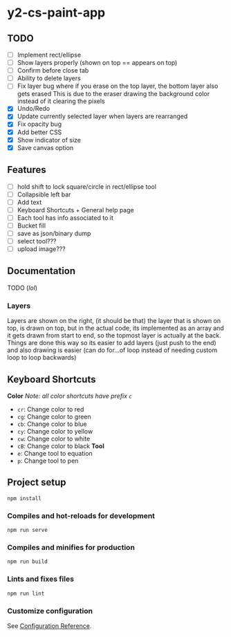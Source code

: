 # y2-cs-paint-app

## TODO
- [ ] Implement rect/ellipse
- [ ] Show layers properly (shown on top == appears on top)
- [ ] Confirm before close tab
- [ ] Ability to delete layers
- [ ] Fix layer bug where if you erase on the top layer, the bottom layer also gets erased
        This is due to the eraser drawing the background color instead of it clearing the pixels
- [x] Undo/Redo
- [x] Update currently selected layer when layers are rearranged
- [x] Fix opacity bug
- [x] Add better CSS
- [x] Show indicator of size
- [x] Save canvas option

## Features
- [ ] hold shift to lock square/circle in rect/ellipse tool
- [ ] Collapsible left bar
- [ ] Add text
- [ ] Keyboard Shortcuts + General help page
- [ ] Each tool has info associated to it
- [ ] Bucket fill
- [ ] save as json/binary dump
- [ ] select tool???
- [ ] upload image???

## Documentation
TODO (_lol_)

### Layers
Layers are shown on the right, (it should be that) the layer that is shown on top, is drawn on top,
but in the actual code, its implemented as an array and it gets drawn from start to end,
so the topmost layer is actually at the back.  
Things are done this way so its easier to add layers (just push to the end)
and also drawing is easier (can do for...of loop instead of needing custom loop to loop backwards)

## Keyboard Shortcuts
**Color**
_Note: all color shortcuts have prefix `c`_
- `cr`: Change color to red
- `cg`: Change color to green
- `cb`: Change color to blue
- `cy`: Change color to yellow
- `cw`: Change color to white
- `cB`: Change color to black
**Tool**
- `e`: Change tool to equation
- `p`: Change tool to pen

## Project setup
```
npm install
```

### Compiles and hot-reloads for development
```
npm run serve
```

### Compiles and minifies for production
```
npm run build
```

### Lints and fixes files
```
npm run lint
```

### Customize configuration
See [Configuration Reference](https://cli.vuejs.org/config/).
